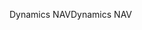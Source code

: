 <span data-ttu-id="51cac-101">Dynamics NAV</span><span class="sxs-lookup"><span data-stu-id="51cac-101">Dynamics NAV</span></span>
